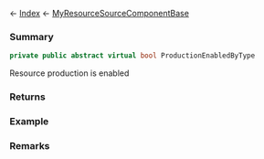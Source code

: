 ← [Index](Api-Index) ← [MyResourceSourceComponentBase](VRage.Game.Components.MyResourceSourceComponentBase)

### Summary

```csharp
private public abstract virtual bool ProductionEnabledByType
```

Resource production is enabled

### Returns

### Example

### Remarks

